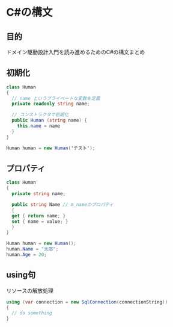 # C#の構文

## 目的

ドメイン駆動設計入門を読み進めるためのC#の構文まとめ

## 初期化
```c#
class Human
{
  // name というプライベートな変数を定義
  private readonly string name;

  // コンストラクタで初期化
  public Human (string name) {
    this.name = name
  }
}

Human human = new Human('テスト');
```

## プロパティ

```c#
class Human
{
  private string name;

  public string Name // m_nameのプロパティ
  {
  get { return name; }
  set { name = value; }
  }
}

Human human = new Human();
human.Name = "太郎";
human.Age = 20;
```

## using句
リソースの解放処理

```c#
using (var connection = new SqlConnection(connectionString))
{
  // do something
}
```
